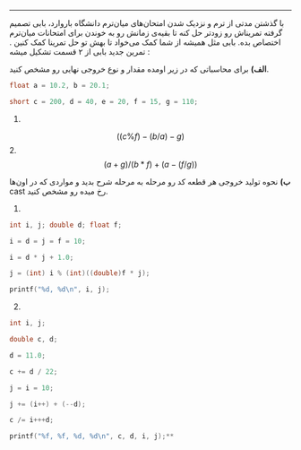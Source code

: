 --------------
با گذشتن مدتی از ترم و نزدیک شدن امتحان‌های میان‌ترم دانشگاه باروارد، بابی تصمیم گرفته تمریناش رو زودتر حل کنه تا بقیه‌ی زمانش رو به خوندن برای امتحانات میان‌ترم اختصاص بده. بابی مثل همیشه از شما کمک می‌خواد تا بهش تو حل تمرینا کمک کنین . تمرین جدید بابی از ۲ قسمت تشکیل میشه :

**الف)** برای محاسباتی که در زیر اومده مقدار و نوع خروجی نهایی رو مشخص کنید.
```c
float a = 10.2, b = 20.1;

short c = 200, d = 40, e = 20, f = 15, g = 110;
```

1. 
$$((c \% f) - (b / a) - g)$$
2.
$$(a + g) / (b * f) + (a - (f / g))$$



**ب)** نحوه توليد خروجی هر قطعه كد رو مرحله به مرحله شرح بدید و مواردی كه در اون‌ها cast رخ میده رو مشخص کنید.

1.
```c
int i, j; double d; float f;

i = d = j = f = 10;

i = d * j + 1.0;

j = (int) i % (int)((double)f * j);

printf("%d, %d\n", i, j);
```

2.
```c
int i, j;

double c, d;

d = 11.0;

c += d / 22;

j = i = 10;

j += (i++) + (--d);

c /= i+++d;

printf("%f, %f, %d, %d\n", c, d, i, j);**
```

